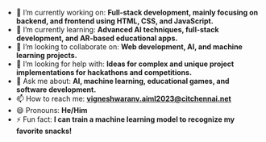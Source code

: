 - 🔭 I’m currently working on: **Full-stack development, mainly focusing on backend, and frontend using HTML, CSS, and JavaScript.**
- 🌱 I’m currently learning: **Advanced AI techniques, full-stack development, and AR-based educational apps.**
- 👯 I’m looking to collaborate on: **Web development, AI, and machine learning projects.**
- 🤔 I’m looking for help with: **Ideas for complex and unique project implementations for hackathons and competitions.**
- 💬 Ask me about: **AI, machine learning, educational games, and software development.**
- 📫 How to reach me: **[vigneshwaranv.aiml2023@citchennai.net](mailto:vigneshwaranv.aiml2023@citchennai.net)**
- 😄 Pronouns: **He/Him**
- ⚡ Fun fact: **I can train a machine learning model to recognize my favorite snacks!**
